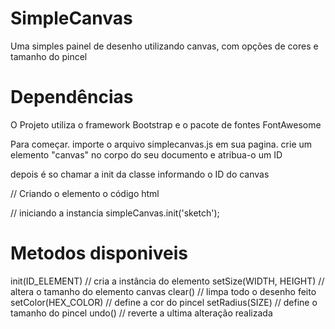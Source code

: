 # SimpleCanvas
Uma simples painel de desenho utilizando canvas, com opções de cores e tamanho do pincel

# Dependências
O Projeto utiliza o framework Bootstrap e o pacote de fontes FontAwesome

Para começar. importe o arquivo simplecanvas.js em sua pagina.
crie um elemento "canvas" no corpo do seu documento e atribua-o um ID

depois é so chamar a init da classe informando o ID do canvas

// Criando o elemento o código html
<canvas id="sketch"></canvas>

// iniciando a instancia 
simpleCanvas.init('sketch');

# Metodos disponiveis
init(ID_ELEMENT) // cria a instância do elemento
setSize(WIDTH, HEIGHT) // altera o tamanho do elemento canvas
clear() // limpa todo o desenho feito
setColor(HEX_COLOR) // define a cor do pincel
setRadius(SIZE) // define o tamanho do pincel
undo() // reverte a ultima alteração realizada
